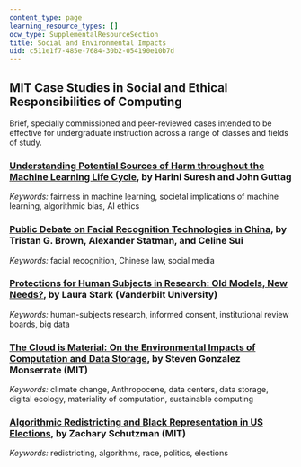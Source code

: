 ```yaml
---
content_type: page
learning_resource_types: []
ocw_type: SupplementalResourceSection
title: Social and Environmental Impacts
uid: c511e1f7-485e-7684-30b2-054190e10b7d
---
```


MIT Case Studies in Social and Ethical Responsibilities of Computing
--------------------------------------------------------------------

Brief, specially commissioned and peer-reviewed cases intended to be effective for undergraduate instruction across a range of classes and fields of study.

### [Understanding Potential Sources of Harm throughout the Machine Learning Life Cycle](https://mit-serc.pubpub.org/pub/potential-sources-of-harm-throughout-the-machine-learning-life-cycle/release/2), by Harini Suresh and John Guttag

_Keywords:_ fairness in machine learning, societal implications of machine learning, algorithmic bias, AI ethics

### [Public Debate on Facial Recognition Technologies in China](https://mit-serc.pubpub.org/pub/public-debate-on-facial-recognition-technologies-in-china/release/1), by Tristan G. Brown, Alexander Statman, and Celine Sui

_Keywords:_ facial recognition, Chinese law, social media

### [Protections for Human Subjects in Research: Old Models, New Needs?](https://mit-serc.pubpub.org/pub/protections-for-human-subjects/release/1), by Laura Stark (Vanderbilt University)

_Keywords:_ human-subjects research, informed consent, institutional review boards, big data

### [The Cloud is Material: On the Environmental Impacts of Computation and Data Storage](https://mit-serc.pubpub.org/pub/the-cloud-is-material/release/1), by Steven Gonzalez Monserrate (MIT)

_Keywords:_ climate change, Anthropocene, data centers, data storage, digital ecology, materiality of computation, sustainable computing

### [Algorithmic Redistricting and Black Representation in US Elections](https://mit-serc.pubpub.org/pub/algorithmic-redistricting-in-us-elections/release/1), by Zachary Schutzman (MIT)

_Keywords:_ redistricting, algorithms, race, politics, elections